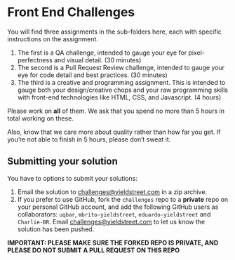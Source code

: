 # Front End Challenges
You will find three assignments in the sub-folders here, each with specific instructions on the assignment. 
1. The first is a QA challenge, intended to gauge your eye for pixel-perfectness and visual detail. (30 minutes)
2. The second is a Pull Request Review challenge, intended to gauge your eye for code detail and best practices. (30 minutes)
3. The third is a creative and programming assignment. This is intended to gauge both your design/creative chops and your raw programming skills with front-end technologies like HTML, CSS, and Javascript. (4 hours)

Please work on **all** of them. We ask that you spend no more than 5 hours in total working on these.

Also, know that we care more about quality rather than how far you get. If you’re not able to finish in 5 hours, please don’t sweat it. 

## Submitting your solution
You have to options to submit your solutions:

1. Email the solution to challenges@yieldstreet.com in a zip archive. 
2. If you prefer to use GitHub, fork the `challenges` repo to a **private** repo on your personal GitHub account, and add the following GitHub users as collaborators: `uqbar`, `mbrito-yieldstreet`, `eduardo-yieldstreet` and `Charlie-BR`. Email challenges@yieldstreet.com to let us know the solution has been pushed.

**IMPORTANT: PLEASE MAKE SURE THE FORKED REPO IS PRIVATE, AND PLEASE DO NOT SUBMIT A PULL REQUEST ON THIS REPO**
